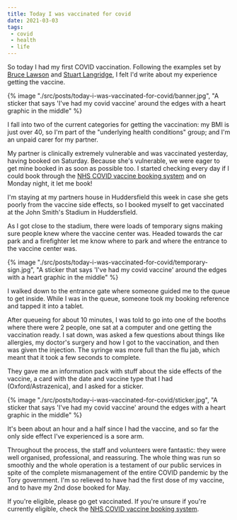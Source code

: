 ```yaml
---
title: Today I was vaccinated for covid
date: 2021-03-03
tags:
 - covid
 - health
 - life
---
```

So today I had my first COVID vaccination. Following the examples set by [Bruce Lawson](https://www.brucelawson.co.uk/2021/i-got-vaccinated-for-covid/) and [Stuart Langridge](https://www.kryogenix.org/days/2021/01/28/today-i-was-vaccinated-for-covid/), I felt I'd write about my experience getting the vaccine.

<!-- excerpt -->

{% image "./src/posts/today-i-was-vaccinated-for-covid/banner.jpg", "A sticker that says 'I've had my covid vaccine' around the edges with a heart graphic in the middle" %}

I fall into two of the current categories for getting the vaccination: my BMI is just over 40, so I'm part of the "underlying health conditions" group; and I'm an unpaid carer for my partner. 

My partner is clinically extremely vulnerable and was vaccinated yesterday, having booked on Saturday. Because she's vulnerable, we were eager to get mine booked in as soon as possible too. I started checking every day if I could book through the [NHS COVID vaccine booking system](https://www.nhs.uk/conditions/coronavirus-covid-19/coronavirus-vaccination/book-coronavirus-vaccination/) and on Monday night, it let me book!

I'm staying at my partners house in Huddersfield this week in case she gets poorly from the vaccine side effects, so I booked myself to get vaccinated at the John Smith's Stadium in Huddersfield.

As I got close to the stadium, there were loads of temporary signs making sure people knew where the vaccine center was. Headed towards the car park and a firefighter let me know where to park and where the entrance to the vaccine center was.

{% image "./src/posts/today-i-was-vaccinated-for-covid/temporary-sign.jpg", "A sticker that says 'I've had my covid vaccine' around the edges with a heart graphic in the middle" %}

I walked down to the entrance gate where someone guided me to the queue to get inside. While I was in the queue, someone took my booking reference and tapped it into a tablet.

After queueing for about 10 minutes, I was told to go into one of the booths where there were 2 people, one sat at a computer and one getting the vaccination ready. I sat down, was asked a few questions about things like allergies, my doctor's surgery and how I got to the vaccination, and then was given the injection. The syringe was more full than the flu jab, which meant that it took a few seconds to complete.

They gave me an information pack with stuff about the side effects of the vaccine, a card with the date and vaccine type that I had (Oxford/Astrazenica), and I asked for a sticker.

{% image "./src/posts/today-i-was-vaccinated-for-covid/sticker.jpg", "A sticker that says 'I've had my covid vaccine' around the edges with a heart graphic in the middle" %}

It's been about an hour and a half since I had the vaccine, and so far the only side effect I've experienced is a sore arm.

Throughout the process, the staff and volunteers were fantastic: they were well organised, professional, and reassuring. The whole thing was run so smoothly and the whole operation is a testament of our public services in spite of the complete mismanagement of the entire COVID pandemic by the Tory government. I'm so relieved to have had the first dose of my vaccine, and to have my 2nd dose booked for May.

If you're eligible, please go get vaccinated. If you're unsure if you're currently eligible, check the [NHS COVID vaccine booking system](https://www.nhs.uk/conditions/coronavirus-covid-19/coronavirus-vaccination/book-coronavirus-vaccination/).
